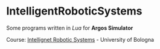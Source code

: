 # IntelligentRoboticSystems

Some programs written in *Lua* for **Argos Simulator**

Course: [Intellignet Robotic Systems](https://www.unibo.it/en/teaching/course-unit-catalogue/course-unit/2022/447106) - University of Bologna
